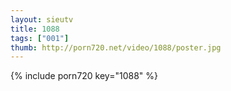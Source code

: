 ```yaml
--- 
layout: sieutv
title: 1088
tags: ["001"]
thumb: http://porn720.net/video/1088/poster.jpg
---
```

{% include porn720 key="1088" %} 
